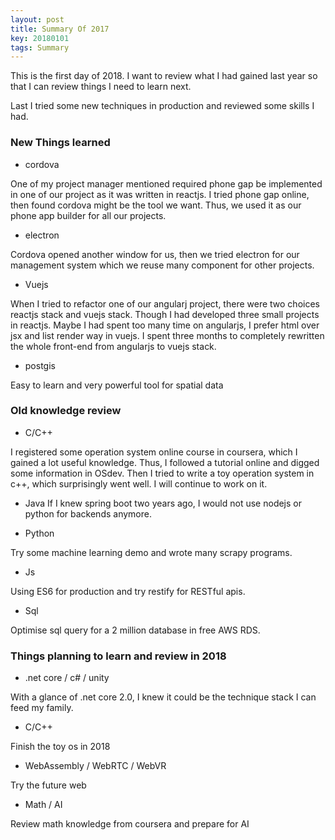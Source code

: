 ```yaml
---
layout: post
title: Summary Of 2017 
key: 20180101
tags: Summary
---
```


This is the first day of 2018. I want to review what I had gained last year so that I can review things I need to learn next.

Last I tried some new techniques in production and reviewed some skills I had.

### New Things learned

* cordova 

One of my project manager mentioned required phone gap be implemented in one of our project as it was written in reactjs. I tried phone gap online, then found cordova might be the tool we want. Thus, we used it as our phone app builder for all our projects.

* electron

Cordova opened another window for us, then we tried electron for our management system which we reuse many component for other projects.


* Vuejs

When I tried to refactor one of our angularj project, there were two choices reactjs stack and vuejs stack. Though I had developed three small projects in reactjs. Maybe I had spent too many time on angularjs, I prefer html over jsx and list render way in vuejs. I spent three months to completely rewritten the whole front-end from angularjs to vuejs stack.

* postgis

Easy to learn and very powerful tool for spatial data

### Old knowledge review

* C/C++

I registered some operation system online course in coursera, which I gained a lot useful knowledge. Thus, I followed a tutorial online and digged some information in OSdev. Then I tried to write a toy operation system in c++, which surprisingly went well. I will continue to work on it.

* Java
If I knew spring boot two years ago, I would not use nodejs or python for backends anymore.

* Python

Try some machine learning demo and wrote many scrapy programs.

* Js

Using ES6 for production and try restify for RESTful apis.

* Sql

Optimise sql query for a 2 million database in free AWS RDS.

### Things planning to learn and review in 2018

* .net core / c# / unity

With a glance of .net core 2.0, I knew it could be the technique stack I can feed my family.

* C/C++

Finish the toy os in 2018

* WebAssembly / WebRTC / WebVR

Try the future web

* Math / AI

Review math knowledge from coursera and prepare for AI






